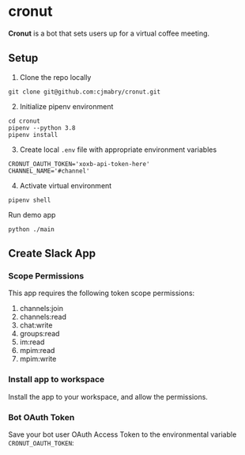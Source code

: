 # cronut

**Cronut** is a bot that sets users up for a virtual coffee meeting.

## Setup
1. Clone the repo locally
```
git clone git@github.com:cjmabry/cronut.git
```
2. Initialize pipenv environment
```
cd cronut
pipenv --python 3.8
pipenv install
```
3. Create local `.env` file with appropriate environment variables
```
CRONUT_OAUTH_TOKEN='xoxb-api-token-here'
CHANNEL_NAME='#channel'
```
4. Activate virtual environment
```
pipenv shell
```
Run demo app
```
python ./main
```

## Create Slack App

### Scope Permissions

This app requires the following token scope permissions:

1. channels:join
2. channels:read
3. chat:write
4. groups:read
5. im:read
6. mpim:read
7. mpim:write

### Install app to workspace

Install the app to your workspace, and allow the permissions.

### Bot OAuth Token

Save your bot user OAuth Access Token to the environmental variable `CRONUT_OAUTH_TOKEN`:

